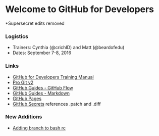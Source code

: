 # Welcome to GitHub for Developers
*Supersecret edits removed

### Logistics

- Trainers: Cynthia (@crichID) and Matt (@beardofedu)
- Dates: September 7-8, 2016

### Links

- [GitHub for Developers Training Manual](github-for-developers-student-manual.pdf)
- [Pro Git v2](https://git-scm.com/book/en/v2)
- [GitHub Guides - GitHub Flow](https://guides.github.com/introduction/flow/)
- [GitHub Guides - Markdown](https://guides.github.com/features/mastering-markdown/)
- [GitHub Pages](https://pages.github.com)
- [GitHub Secrets](https://github.com/blog/967-github-secrets) references .patch and .diff

### New Additions

- [Adding branch to bash rc](https://gist.github.com/githubteacher/e75edf29d76571f8cc6c)
